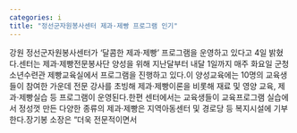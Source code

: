 ```yaml
---
categories: i
title: "정선군자원봉사센터 제과·제빵 프로그램 인기"
---
```

강원 정선군자원봉사센터가 ‘달콤한 제과·제빵’ 프로그램을 운영하고 있다고 4일 밝혔다.센터는 제과·제빵전문봉사단 양성을 위해 지난달부터 내달 1일까지 매주 화요일 군청소년수련관 제빵교육실에서 프로그램을 진행하고 있다.이 양성교육에는 10명의 교육생들이 참여한 가운데 전문 강사를 초빙해 제과·제빵이론을 비롯해 재료 및 영양 교육, 제과·제빵실습 등 프로그램이 운영된다.한편 센터에서는 교육생들이 교육프로그램 실습에서 정성껏 만든 다양한 종류의 제과·제빵은 지역아동센터 및 경로당 등 복지시설에 기부한다.장기봉 소장은 “더욱 전문적이면서